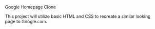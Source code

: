Google Homepage Clone

This project will utilize basic HTML and CSS to recreate a similar looking page to Google.com.